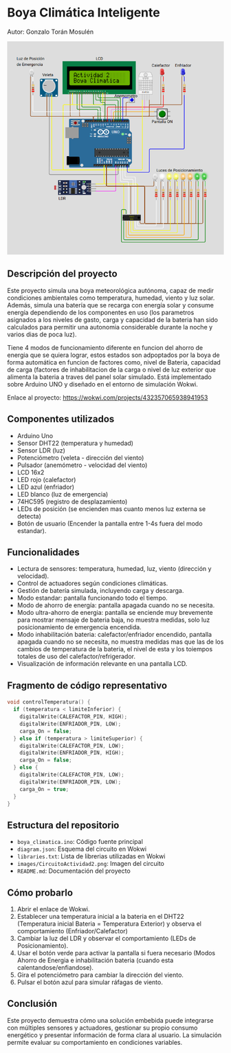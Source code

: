 # Boya Climática Inteligente
Autor: Gonzalo Torán Mosulén

![Circuito de la Boya](images/CircuitoActividad2.png)

## Descripción del proyecto

Este proyecto simula una boya meteorológica autónoma, capaz de medir condiciones ambientales como temperatura, humedad, viento y luz solar. Además, simula una batería que se recarga con energía solar y consume energía dependiendo de los componentes en uso (los parametros asignados a los niveles de gasto, carga y capacidad de la bateria han sido calculados para permitir una autonomia considerable durante la noche y varios dias de poca luz). 

Tiene 4 modos de funcionamiento diferente en funcion del ahorro de energia que se quiera lograr, estos estados son adpoptados por la boya de forma automática en funcion de factores como, nivel de Bateria, capacidad de carga (factores de inhabilitacion de la carga o nivel de luz exterior que alimenta la bateria a traves del panel solar simulado. Está implementado sobre Arduino UNO y diseñado en el entorno de simulación Wokwi.

Enlace al proyecto: https://wokwi.com/projects/432357065938941953

## Componentes utilizados

- Arduino Uno
- Sensor DHT22 (temperatura y humedad)
- Sensor LDR (luz)
- Potenciómetro (veleta - dirección del viento)
- Pulsador (anemómetro - velocidad del viento)
- LCD 16x2
- LED rojo (calefactor)
- LED azul (enfriador)
- LED blanco (luz de emergencia)
- 74HC595 (registro de desplazamiento)
- LEDs de posición (se encienden mas cuanto menos luz externa se detecta)
- Botón de usuario (Encender la pantalla entre 1-4s fuera del modo estandar).

## Funcionalidades

- Lectura de sensores: temperatura, humedad, luz, viento (dirección y velocidad).
- Control de actuadores según condiciones climáticas.
- Gestión de batería simulada, incluyendo carga y descarga.
- Modo estandar: pantalla funcionando todo el tiempo.
- Modo de ahorro de energía: pantalla apagada cuando no se necesita.
- Modo ultra-ahorro de energia: pantalla se enciende muy brevemente para mostrar mensaje de bateria baja, no muestra medidas, solo luz posicionamiento de emergencia encendida.
- Modo inhabilitación bateria: calefactor/enfriador encendido, pantalla apagada cuando no se necesita, no muestra medidas mas que las de los cambios de temperatura de la bateria, el nivel de esta y los toiempos totales de uso del calefactor/refrigerador.
- Visualización de información relevante en una pantalla LCD.

## Fragmento de código representativo

```cpp
void controlTemperatura() {
  if (temperatura < limiteInferior) {
    digitalWrite(CALEFACTOR_PIN, HIGH);
    digitalWrite(ENFRIADOR_PIN, LOW);
    carga_On = false;
  } else if (temperatura > limiteSuperior) {
    digitalWrite(CALEFACTOR_PIN, LOW);
    digitalWrite(ENFRIADOR_PIN, HIGH);
    carga_On = false;
  } else {
    digitalWrite(CALEFACTOR_PIN, LOW);
    digitalWrite(ENFRIADOR_PIN, LOW);
    carga_On = true;
  }
}
```

## Estructura del repositorio

- `boya_climatica.ino`: Código fuente principal
- `diagram.json`: Esquema del circuito en Wokwi
- `libraries.txt`: Lista de librerias utilizadas en Wokwi
- `images/CircuitoActividad2.png`: Imagen del circuito
- `README.md`: Documentación del proyecto

## Cómo probarlo

1. Abrir el enlace de Wokwi.
2. Establecer una temperatura inicial a la bateria en el DHT22 (Temperatura inicial Bateria = Temperatura Exterior) y observa el comportamiento (Enfriador/Calefactor)
3. Cambiar la luz del LDR y observar el comportamiento (LEDs de Posicionamiento).
4. Usar el botón verde para activar la pantalla si fuera necesario (Modos Ahorro de Energia e inhabilitación bateria (cuando esta calentandose/enfiandose).
5. Gira el potenciómetro para cambiar la dirección del viento.
6. Pulsar el botón azul para simular ráfagas de viento.

## Conclusión

Este proyecto demuestra cómo una solución embebida puede integrarse con múltiples sensores y actuadores, gestionar su propio consumo energético y presentar información de forma clara al usuario. La simulación permite evaluar su comportamiento en condiciones variables.
